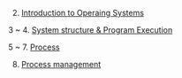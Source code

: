 2. [Introduction to Operaing Systems](https://blog.naver.com/jinju0405/222716661523)

3 ~ 4. [System structure & Program Execution](https://blog.naver.com/jinju0405/222716857470)

5 ~ 7. [Process](https://blog.naver.com/jinju0405/222717730082)

8. [Process management](https://blog.naver.com/jinju0405/222717732148)